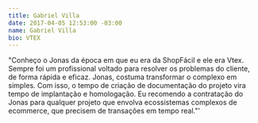 ```yaml
---
title: Gabriel Villa
date: 2017-04-05 12:53:00 -03:00
name: Gabriel Villa
bio: VTEX
---
```


"Conheço o Jonas da época em que eu era da ShopFácil e ele era Vtex. Sempre foi um profissional voltado para resolver os problemas do cliente, de forma rápida e eficaz. 
Jonas, costuma transformar o complexo em simples. Com isso, o tempo de criação de documentação do projeto vira tempo de implantação e homologação.
Eu recomendo a contratação do Jonas para qualquer projeto que envolva ecossistemas complexos de ecommerce, que precisem de transações em tempo real."'
